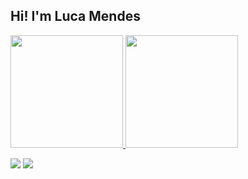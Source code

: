 ## Hi! I'm Luca Mendes
<div>
  <a href="https://github.com/andreLucao">
  <img height="180em" src="https://github-readme-stats.vercel.app/api?username=andreLucao&show_icons=true&theme=dracula&include_all_commits=true&count_private=true"/>
  <img height="180em" src="https://github-readme-stats.vercel.app/api/top-langs/?username=andreLucao&layout=compact&langs_count=16&theme=gruvbox"/>
</div>

  <a href = "mailto:luca@prismma.pro"><img src="https://img.shields.io/badge/-Gmail-%23333?style=for-the-badge&logo=gmail&logoColor=white" target="_blank"></a>
  <a href="https://www.linkedin.com/in/luca-mendes" target="_blank"><img src="https://img.shields.io/badge/-LinkedIn-%230077B5?style=for-the-badge&logo=linkedin&logoColor=white" target="_blank"></a>                    
</div>
